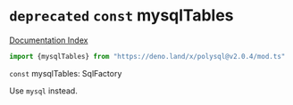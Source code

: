 # `deprecated` `const` mysqlTables

[Documentation Index](../README.md)

```ts
import {mysqlTables} from "https://deno.land/x/polysql@v2.0.4/mod.ts"
```

`const` mysqlTables: SqlFactory

Use `mysql` instead.

